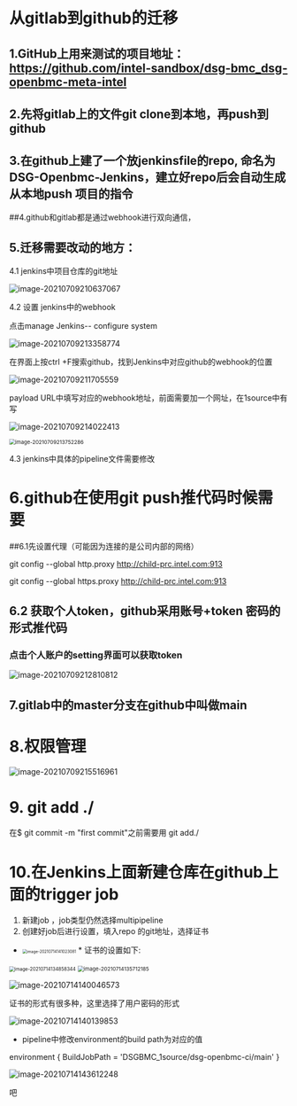 # 从gitlab到github的迁移

## 1.GitHub上用来测试的项目地址：https://github.com/intel-sandbox/dsg-bmc_dsg-openbmc-meta-intel

## 2.先将gitlab上的文件git clone到本地，再push到github

## 3.在github上建了一个放jenkinsfile的repo, 命名为DSG-Openbmc-Jenkins，建立好repo后会自动生成从本地push 项目的指令



##4.github和gitlab都是通过webhook进行双向通信，

## 5.迁移需要改动的地方：

4.1   jenkins中项目仓库的git地址

![image-20210709210637067](C:\Users\wanrongt\AppData\Roaming\Typora\typora-user-images\image-20210709210637067.png)

4.2  设置 jenkins中的webhook

点击manage Jenkins-- configure system

![image-20210709213358774](C:\Users\wanrongt\AppData\Roaming\Typora\typora-user-images\image-20210709213358774.png)



在界面上按ctrl +F搜索github，找到Jenkins中对应github的webhook的位置

![image-20210709211705559](C:\Users\wanrongt\AppData\Roaming\Typora\typora-user-images\image-20210709211705559.png)

payload URL中填写对应的webhook地址，前面需要加一个网址，在1source中有写

![image-20210709214022413](C:\Users\wanrongt\AppData\Roaming\Typora\typora-user-images\image-20210709214022413.png)

<img src="C:\Users\wanrongt\AppData\Roaming\Typora\typora-user-images\image-20210709213752286.png" alt="image-20210709213752286" style="zoom:67%;" />



4.3  jenkins中具体的pipeline文件需要修改

# 6.github在使用git push推代码时候需要

##6.1先设置代理（可能因为连接的是公司内部的网络）

git config --global http.proxy http://child-prc.intel.com:913

git config --global https.proxy http://child-prc.intel.com:913

## 6.2 获取个人token，github采用账号+token 密码的形式推代码

### 点击个人账户的setting界面可以获取token

![image-20210709212810812](C:\Users\wanrongt\AppData\Roaming\Typora\typora-user-images\image-20210709212810812.png)

## 7.gitlab中的master分支在github中叫做main



# 8.权限管理

![image-20210709215516961](C:\Users\wanrongt\AppData\Roaming\Typora\typora-user-images\image-20210709215516961.png)

# 9. git add ./

在$ git commit -m "first commit"之前需要用 git add./

# 10.在Jenkins上面新建仓库在github上面的trigger job

1. 新建job ，job类型仍然选择multipipeline
2. 创建好job后进行设置，填入repo 的git地址，选择证书

* <img src="C:\Users\wanrongt\AppData\Roaming\Typora\typora-user-images\image-20210714141023081.png" alt="image-20210714141023081" style="zoom: 50%;" />
  * 证书的设置如下:

<img src="C:\Users\wanrongt\AppData\Roaming\Typora\typora-user-images\image-20210714134858344.png" alt="image-20210714134858344" style="zoom:60%;" />

<img src="C:\Users\wanrongt\AppData\Roaming\Typora\typora-user-images\image-20210714135712185.png" alt="image-20210714135712185" style="zoom: 67%;" />

![image-20210714140046573](C:\Users\wanrongt\AppData\Roaming\Typora\typora-user-images\image-20210714140046573.png)



证书的形式有很多种，这里选择了用户密码的形式

![image-20210714140139853](C:\Users\wanrongt\AppData\Roaming\Typora\typora-user-images\image-20210714140139853.png)

+ pipeline中修改environment的build path为对应的值

environment {
        BuildJobPath = 'DSGBMC_1source/dsg-openbmc-ci/main'
    }

![image-20210714143612248](C:\Users\wanrongt\AppData\Roaming\Typora\typora-user-images\image-20210714143612248.png)

吧
